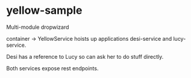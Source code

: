yellow-sample
=============

Multi-module dropwizard

container -> YellowService hoists up applications desi-service and lucy-service.

Desi has a reference to Lucy so can ask her to do stuff directly.

Both services expose rest endpoints.
